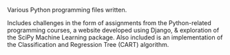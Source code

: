 Various Python programming files written.

Includes challenges in the form of assignments from the Python-related programming courses, a website developed using Django, 
& exploration of the SciPy Machine Learning package. Also included is an implementation of the Classification and Regression Tree
(CART) algorithm.

